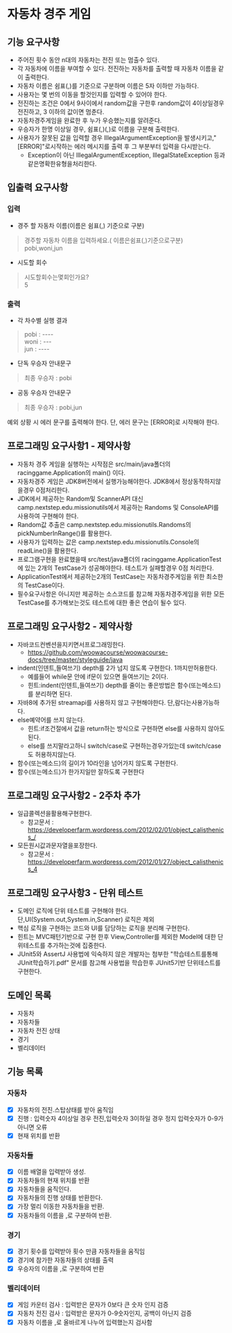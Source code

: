 # 자동차 경주 게임

## 기능 요구사항

- 주어진 횟수 동안 n대의 자동차는 전진 또는 멈출수 있다.
- 각 자동차에 이름을 부여할 수 있다. 전진하는 자동차를 출력할 때 자동차 이름을 같이 출력한다.
- 자동차 이름은 쉼표(,)를 기준으로 구분하며 이름은 5자 이하만 가능하다.
- 사용자는 몇 번의 이동을 할것인지를 입력할 수 있어야 한다.
- 전진하는 조건은 0에서 9사이에서 random값을 구한후 random값이 4이상일경우전진하고, 3 이하의 값이면 멈춘다.
- 자동차경주게임을 완료한 후 누가 우승했는지를 알려준다.
- 우승자가 한명 이상일 경우, 쉼표(,)(,)로 이름을 구분해 출력한다.
- 사용자가 잘못된 값을 입력할 경우 IllegalArgumentException을 발생시키고,"[ERROR]"로시작하는 에러 메시지를 출력 후 그 부분부터 입력을 다시받는다.
    - Exception이 아닌 IllegalArgumentException, IllegalStateException 등과같은명확한유형을처리한다.

## 입출력 요구사항

### 입력

- 경주 할 자동차 이름(이름은 쉼표(,) 기준으로 구분)

> 경주할 자동차 이름을 입력하세요.( 이름은쉼표(,)기준으로구분)   
> pobi,woni,jun

- 시도할 회수

> 시도할회수는몇회인가요?   
> 5

### 출력

- 각 차수별 실행 결과

> pobi : ----   
> woni : ---   
> jun : ----

- 단독 우승자 안내문구

> 최종 우승자 : pobi

- 공동 우승자 안내문구

> 최종 우승자 : pobi,jun

예외 상황 시 에러 문구를 출력해야 한다. 단, 에러 문구는 [ERROR]로 시작해야 한다.

## 프로그래밍 요구사항1 - 제약사항

- 자동차 경주 게임을 실행하는 시작점은 src/main/java폴더의 racinggame.Application의 main() 이다.
- 자동차경주 게임은 JDK8버전에서 실행가능해야한다. JDK8에서 정상동작하지않을경우 0점처리한다.
- JDK에서 제공하는 Random및 ScannerAPI 대신 camp.nextstep.edu.missionutils에서 제공하는 Randoms 및 ConsoleAPI를 사용하여 구현해야 한다.
- Random값 추출은 camp.nextstep.edu.missionutils.Randoms의 pickNumberInRange()를 활용한다.
- 사용자가 입력하는 값은 camp.nextstep.edu.missionutils.Console의 readLine()을 활용한다.
- 프로그램구현을 완료했을때 src/test/java폴더의 racinggame.ApplicationTest에 있는 2개의 TestCase가 성공해야한다. 테스트가 실패할경우 0점 처리한다.
- ApplicationTest에서 제공하는2개의 TestCase는 자동차경주게임을 위한 최소한의 TestCase이다.
- 필수요구사항은 아니지만 제공하는 소스코드를 참고해 자동차경주게임을 위한 모든TestCase를 추가해보는것도 테스트에 대한 좋은 연습이 될수 있다.

## 프로그래밍 요구사항2 - 제약사항

- 자바코드컨벤션을지키면서프로그래밍한다.
    - https://github.com/woowacourse/woowacourse-docs/tree/master/styleguide/java
- indent(인덴트,들여쓰기) depth를 2가 넘지 않도록 구현한다. 1까지만허용한다.
    - 예를들어 while문 안에 if문이 있으면 들여쓰기는 2이다.
    - 힌트:indent(인덴트,들여쓰기) depth를 줄이는 좋은방법은 함수(또는메소드)를 분리하면 된다.
- 자바8에 추가된 streamapi를 사용하지 않고 구현해야한다. 단,람다는사용가능하다.
- else예약어를 쓰지 않는다.
    - 힌트:if조건절에서 값을 return하는 방식으로 구현하면 else를 사용하지 않아도된다.
    - else를 쓰지말라고하니 switch/case로 구현하는경우가있는데 switch/case도 허용하지않는다.
- 함수(또는메소드)의 길이가 10라인을 넘어가지 않도록 구현한다.
- 함수(또는메소드)가 한가지일만 잘하도록 구현한다

## 프로그래밍 요구사항2 - 2주차 추가

- 일급콜렉션을활용해구현한다.
    - 참고문서 : https://developerfarm.wordpress.com/2012/02/01/object_calisthenics_/
- 모든원시값과문자열을포장한다.
    - 참고문서 : https://developerfarm.wordpress.com/2012/01/27/object_calisthenics_4

## 프로그래밍 요구사항3 - 단위 테스트

- 도메인 로직에 단위 테스트를 구현해야 한다. 단,UI(System.out,System.in,Scanner) 로직은 제외
- 핵심 로직을 구현하는 코드와 UI를 담당하는 로직을 분리해 구현한다.
- 힌트는 MVC패턴기반으로 구현 한후 View,Controller를 제외한 Model에 대한 단위테스트를 추가하는것에 집중한다.
- JUnit5와 AssertJ 사용법에 익숙하지 않은 개발자는 첨부한 "학습테스트를통해JUnit학습하기.pdf" 문서를 참고해 사용법을 학습한후 JUnit5기반 단위테스트를 구현한다.

## 도메인 목록

- 자동차
- 자동차들
- 자동차 전진 상태
- 경기
- 벨리데이터

## 기능 목록

### 자동차

- [x] 자동차의 전진.스탑상태를 받아 움직임
- [x] 진행 : 입력숫자 4이상일 경우 전진,입력숫자 3이하일 경우 정지 입력숫자가 0-9가 아니면 오류
- [x] 현재 위치를 반환

### 자동차들

- [x] 이름 배열을 입력받아 생성.
- [x] 자동차들의 현재 위치를 반환
- [x] 자동차들을 움직인다.
- [x] 자동차들의 진행 상태를 반환한다.
- [x] 가장 멀리 이동한 자동차들을 반환.
- [x] 자동차들의 이름을 ,로 구분하여 반환.

### 경기

- [x] 경기 횟수를 입력받아 횟수 만큼 자동차들을 움직임
- [x] 경기에 참가한 자동차들의 상태를 출력
- [x] 우승자의 이름을 ,로 구분하여 반환

### 벨리데이터

- [x] 게임 카운터 검사 : 입력받은 문자가 0보다 큰 숫자 인지 검증
- [x] 자동차 전진 검사 : 입력받은 문자가 0-9숫자인지, 공백이 아닌지 검증
- [x] 자동차 이름을 ,로 올바르게 나누어 입력했는지 검사함
